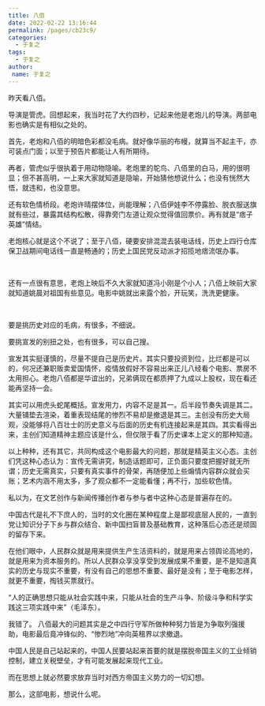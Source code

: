 ```yaml
---
title: 八佰
date: 2022-02-22 13:16:44
permalink: /pages/cb23c9/
categories:
  - 于复之
tags:
  - 于复之
author:
 name: 于复之
---
```

昨天看八佰。

 

导演是管虎。回想起来，我当时花了大约四秒，记起来他是老炮儿的导演。两部电影也确实是有相似之处的。

 

首先，老炮和八佰的明暗色彩都没毛病。就好像华丽的布幔，就算当不起主干，亦可装点门面；以至于预告片都能让人有所期待。

再者，管虎似乎很执着于用动物隐喻。老炮里的鸵鸟、八佰里的白马，用的很明显；但不甚高明，一上来大家就知道是隐喻，开始猜他想说什么；也没有恍然大悟，就违和，也没意思。

还有软色情桥段。老炮许晴摆体位，尚能理解；八佰伊娃李不停露脸、脱衣服送旗就有些过，暴露其结构松散，得靠旁门左道让观众觉得值回票价。再有就是“痞子英雄”情结。

老炮核心就是这个不说了；至于八佰，硬要安排混混去装电话线，历史上四行仓库保卫战期间电话线一直是畅通的；历史上国民党反动派才招揽地痞流氓办事。

​    

还有一点很有意思，老炮上映后不久大家就知道冯小刚是个小人；八佰上映前大家就知道姚晨对祖国有些意见。电影中姚就出来露个脸，开玩笑，洗洗更健康。

​    

要是挑历史对应的毛病，有很多，不细说。

要挑宣发的别扭之处，也有很多，可以自己搜。

宣发其实挺谨慎的，尽量不提自己是历史片。其实只要投资到位，比烂都是可以的，何况还兼职贩卖爱国情怀，疫情放假好不容易出来正儿八经看个电影、票房不太用担心。老炮八佰都是华谊出的，兄弟俩现在都质押了九成以上股权，现在看还能再坚持一会。

 

其实可以用虎头蛇尾概括。宣发用力，内容不足是其一。后半段节奏失调是其二。大量铺垫去渲染，着重表现结尾的惨烈不易却是撤退是其三。主创没有历史大局观，没能够将八百壮士的历史意义与后面的历史有机连接起来是其四。其实看得出来，主创们知道精神主题应该是什么，但仅限于看了历史课本上定义的那种知道。

 

以上种种，还有其它，共同构成这个电影最大的问题，那就是精英主义心态。主创们凭这种心态认为：宣传无需讲究，制造话题即可，正负面只要度把握好就无所谓；历史无需真实，只要有真实事件的骨架，再随便加上些煽情内容群众就会买账；艺术内涵不用太多，多了观众都不一定能看懂；再不行，加些软色情。

 

私以为，在文艺创作与新闻传播创作者与参与者中这种心态是普遍存在的。

中国古代是礼不下庶人的，当时的文化圈在某种程度上是鄙视底层人民的，一直到党让知识分子下乡与群众结合、新中国扫盲普及基础教育，这种落后心态还是顽固的留存下来。

在他们眼中，人民群众就是用来提供生产生活资料的，就是用来占领舆论高地的，就是用来为资本服务的。所以人民群众享没享受到发展成果不重要，是不是知道真实的历史与现实不重要，有没有自己的思想不重要、最好是没有；至于电影怎样，就更不重要，掏钱买票就行。

“人的正确思想只能从社会实践中来，只能从社会的生产斗争、阶级斗争和科学实践这三项实践中来”（毛泽东）。

 

我错了。
 八佰最大的问题其实是之中四行守军所做种种努力皆是为争取列强援助，电影最后竟冲锋似的、“惨烈地”冲向英租界以求撤退。


 中国人民是自己站起来的，中国人民要站起来首要的就是摆脱帝国主义的工业倾销控制，建立关税壁垒，才有可能发展起来现代工业。

 

而在思想上就必然要求放弃当时对西方帝国主义势力的一切幻想。


那么，这部电影，想说什么呢。